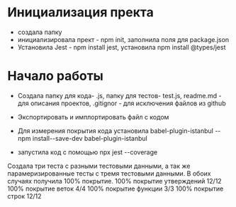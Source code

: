 # Инициализация пректа

- создала папку
- инициализировала прект - npm init, заполнила поля для package.json
- Установила Jest - npm install jest, установила npm install @types/jest

# Начало работы

- Создала папку для кода- .js, папку для тестов- test.js, readme.md - для описания проектов, .gitignor - для исключения файлов из github
- Экспортировать и имплортировать файл с кодом
- Для измерения покрытия кода установила babel-plugin-istanbul -- npm install--save-dev babel-plugin-istanbul

- запустила код с помощью npx jest --coverage

Создала три теста с разными тестовыми данными, а так же парамеризированные тесты с тремя тестовыми данными. В обоих случаях получила 100% покрытие.
100% покрытие утверждений 12/12
100% покрытие веток 4/4
100% покрытие функции 3/3
100% покрытие строк 12/12
